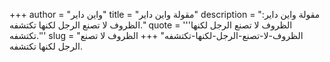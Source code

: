 +++
author = "واين داير"
title = "مقولة واين داير"
description = "مقولة واين داير: الظروف لا تصنع الرجل لكنها تكتشفه."
quote = '''الظروف لا تصنع الرجل لكنها تكتشفه.''' 
slug = "الظروف-لا-تصنع-الرجل-لكنها-تكتشفه"
+++
الظروف لا تصنع الرجل لكنها تكتشفه.
